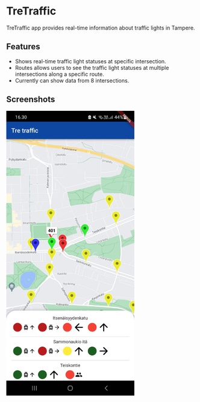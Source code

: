 # TreTraffic

TreTraffic app provides real-time information about traffic lights in Tampere.

## Features

- Shows real-time traffic light statuses at specific intersection.
- Routes allows users to see the traffic light statuses at multiple intersections along a specific route.
- Currently can show data from 8 intersections.

## Screenshots
<img src="screenshot1.jpg" width="340" style="display: left">
